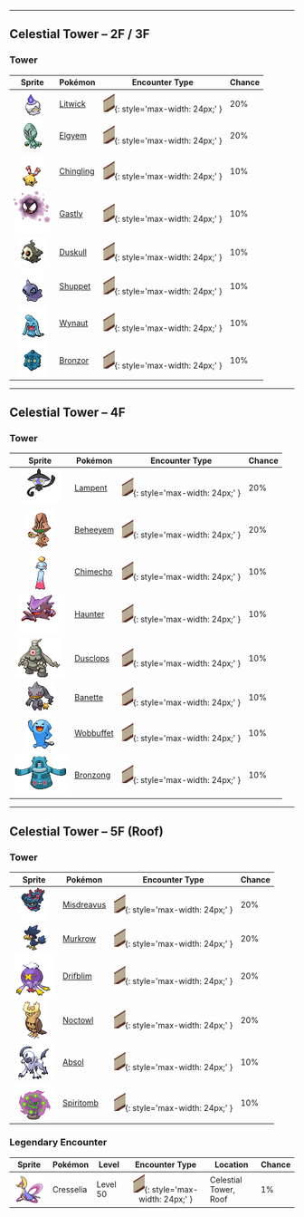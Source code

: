 

---

## Celestial Tower – 2F / 3F

### Tower

| Sprite | Pokémon | Encounter Type | Chance |
| :---: | --- | :---: | --- |
| ![Litwick](../../assets/sprites/litwick/front.gif "Litwick: While shining a light and pretending to be a guide, it leeches off the life force of any who follow it.") | [Litwick](../../pokemon/litwick.md/) | ![Tower](../../assets/encounter_types/tower.png){: style='max-width: 24px;' } | 20% |
| ![Elgyem](../../assets/sprites/elgyem/front.gif "Elgyem: This Pokémon had never been seen until it appeared from far in the desert 50 years ago.") | [Elgyem](../../pokemon/elgyem.md/) | ![Tower](../../assets/encounter_types/tower.png){: style='max-width: 24px;' } | 20% |
| ![Chingling](../../assets/sprites/chingling/front.gif "Chingling: There is an orb inside its mouth. When it hops, the orb bounces all over and makes a ringing sound.") | [Chingling](../../pokemon/chingling.md/) | ![Tower](../../assets/encounter_types/tower.png){: style='max-width: 24px;' } | 10% |
| ![Gastly](../../assets/sprites/gastly/front.gif "Gastly: Born from gases, anyone would faint if engulfed by its gaseous body, which contains poison.") | [Gastly](../../pokemon/gastly.md/) | ![Tower](../../assets/encounter_types/tower.png){: style='max-width: 24px;' } | 10% |
| ![Duskull](../../assets/sprites/duskull/front.gif "Duskull: It loves the crying of children. It startles bad kids by passing through walls and making them cry.") | [Duskull](../../pokemon/duskull.md/) | ![Tower](../../assets/encounter_types/tower.png){: style='max-width: 24px;' } | 10% |
| ![Shuppet](../../assets/sprites/shuppet/front.gif "Shuppet: It loves vengeful emotions and hangs in rows under the eaves of houses where vengeful people live.") | [Shuppet](../../pokemon/shuppet.md/) | ![Tower](../../assets/encounter_types/tower.png){: style='max-width: 24px;' } | 10% |
| ![Wynaut](../../assets/sprites/wynaut/front.gif "Wynaut: It grows strong by pushing up against others en masse. It loves eating sweet fruit.") | [Wynaut](../../pokemon/wynaut.md/) | ![Tower](../../assets/encounter_types/tower.png){: style='max-width: 24px;' } | 10% |
| ![Bronzor](../../assets/sprites/bronzor/front.gif "Bronzor: There are researchers who believe this Pokémon reflected like a mirror in the distant past.") | [Bronzor](../../pokemon/bronzor.md/) | ![Tower](../../assets/encounter_types/tower.png){: style='max-width: 24px;' } | 10%

---

## Celestial Tower – 4F

### Tower

| Sprite | Pokémon | Encounter Type | Chance |
| :---: | --- | :---: | --- |
| ![Lampent](../../assets/sprites/lampent/front.gif "Lampent: It arrives near the moment of death and steals spirit from the body.") | [Lampent](../../pokemon/lampent.md/) | ![Tower](../../assets/encounter_types/tower.png){: style='max-width: 24px;' } | 20% |
| ![Beheeyem](../../assets/sprites/beheeyem/front.gif "Beheeyem: It uses psychic power to control an opponent’s brain and tamper with its memories.") | [Beheeyem](../../pokemon/beheeyem.md/) | ![Tower](../../assets/encounter_types/tower.png){: style='max-width: 24px;' } | 20% |
| ![Chimecho](../../assets/sprites/chimecho/front.gif "Chimecho: Its cries echo inside its hollow body to emerge as beautiful notes for startling and repelling foes.") | [Chimecho](../../pokemon/chimecho.md/) | ![Tower](../../assets/encounter_types/tower.png){: style='max-width: 24px;' } | 10% |
| ![Haunter](../../assets/sprites/haunter/front.gif "Haunter: It likes to lurk in the dark and tap shoulders with a gaseous hand. Its touch causes endless shuddering.") | [Haunter](../../pokemon/haunter.md/) | ![Tower](../../assets/encounter_types/tower.png){: style='max-width: 24px;' } | 10% |
| ![Dusclops](../../assets/sprites/dusclops/front.gif "Dusclops: It seeks drifting will-o’-the-wisps and sucks them into its empty body. What happens inside is a mystery.") | [Dusclops](../../pokemon/dusclops.md/) | ![Tower](../../assets/encounter_types/tower.png){: style='max-width: 24px;' } | 10% |
| ![Banette](../../assets/sprites/banette/front.gif "Banette: A doll that became a Pokémon over its grudge from being junked. It seeks the child that disowned it.") | [Banette](../../pokemon/banette.md/) | ![Tower](../../assets/encounter_types/tower.png){: style='max-width: 24px;' } | 10% |
| ![Wobbuffet](../../assets/sprites/wobbuffet/front.gif "Wobbuffet: It desperately tries to keep its black tail hidden. It is said to be proof the tail hides a secret.") | [Wobbuffet](../../pokemon/wobbuffet.md/) | ![Tower](../../assets/encounter_types/tower.png){: style='max-width: 24px;' } | 10% |
| ![Bronzong](../../assets/sprites/bronzong/front.gif "Bronzong: It brought rains by opening portals to another world. It was revered as a bringer of plentiful harvests.") | [Bronzong](../../pokemon/bronzong.md/) | ![Tower](../../assets/encounter_types/tower.png){: style='max-width: 24px;' } | 10%

---

## Celestial Tower – 5F (Roof)

### Tower

| Sprite | Pokémon | Encounter Type | Chance |
| :---: | --- | :---: | --- |
| ![Misdreavus](../../assets/sprites/misdreavus/front.gif "Misdreavus: A Pokémon that startles people in the middle of the night. It gathers fear as its energy.") | [Misdreavus](../../pokemon/misdreavus.md/) | ![Tower](../../assets/encounter_types/tower.png){: style='max-width: 24px;' } | 20% |
| ![Murkrow](../../assets/sprites/murkrow/front.gif "Murkrow: If spotted, it will lure an unwary person into chasing it, then lose the pursuer on mountain trails.") | [Murkrow](../../pokemon/murkrow.md/) | ![Tower](../../assets/encounter_types/tower.png){: style='max-width: 24px;' } | 20% |
| ![Drifblim](../../assets/sprites/drifblim/front.gif "Drifblim: At dusk, swarms of them are carried aloft on winds. When noticed, they suddenly vanish.") | [Drifblim](../../pokemon/drifblim.md/) | ![Tower](../../assets/encounter_types/tower.png){: style='max-width: 24px;' } | 20% |
| ![Noctowl](../../assets/sprites/noctowl/front.gif "Noctowl: Its eyes are specially developed to enable it to see clearly even in murky darkness and minimal light.") | [Noctowl](../../pokemon/noctowl.md/) | ![Tower](../../assets/encounter_types/tower.png){: style='max-width: 24px;' } | 20% |
| ![Absol](../../assets/sprites/absol/front.gif "Absol: Rumored to sense disasters with its horn, it became a target. It fled deep into the mountains.") | [Absol](../../pokemon/absol.md/) | ![Tower](../../assets/encounter_types/tower.png){: style='max-width: 24px;' } | 10% |
| ![Spiritomb](../../assets/sprites/spiritomb/front.gif "Spiritomb: Its constant mischief and misdeeds resulted in it being bound to an Odd Keystone by a mysterious spell.") | [Spiritomb](../../pokemon/spiritomb.md/) | ![Tower](../../assets/encounter_types/tower.png){: style='max-width: 24px;' } | 10% |

### Legendary Encounter

| Sprite | Pokémon | Level | Encounter Type | Location | Chance |
| :---: | --- | --- | :---: | --- | --- |
| ![Cresselia](../../assets/sprites/cresselia/front.gif "Cresselia: On nights around the quarter moon, the aurora from its tail extends and undulates beautifully.") | Cresselia | Level 50 | ![tower](../../assets/encounter_types/tower.png){: style='max-width: 24px;' } | Celestial Tower,<br>Roof | 1% |
